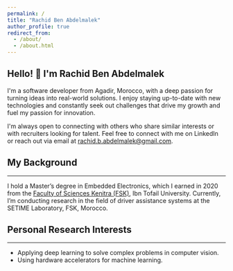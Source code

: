 ```yaml
---
permalink: /
title: "Rachid Ben Abdelmalek"
author_profile: true
redirect_from: 
  - /about/
  - /about.html
---
```


## Hello! 👋 I'm Rachid Ben Abdelmalek
I'm a software developer from Agadir, Morocco, with a deep passion for turning ideas into real-world solutions. I enjoy staying up-to-date with new technologies and constantly seek out challenges that drive my growth and fuel my passion for innovation.

I'm always open to connecting with others who share similar interests or with recruiters looking for talent. Feel free to connect with me on LinkedIn or reach out via email at rachid.b.abdelmalek@gmail.com.

## My Background
------
I hold a Master’s degree in Embedded Electronics, which I earned in 2020 from the [Faculty of Sciences Kenitra (FSK)](https://fs.uit.ac.ma/), Ibn Tofail University. Currently, I’m conducting research in the field of driver assistance systems at the SETIME Laboratory, FSK, Morocco.


## Personal Research Interests
------
* Applying deep learning to solve complex problems in computer vision.
* Using hardware accelerators for machine learning.